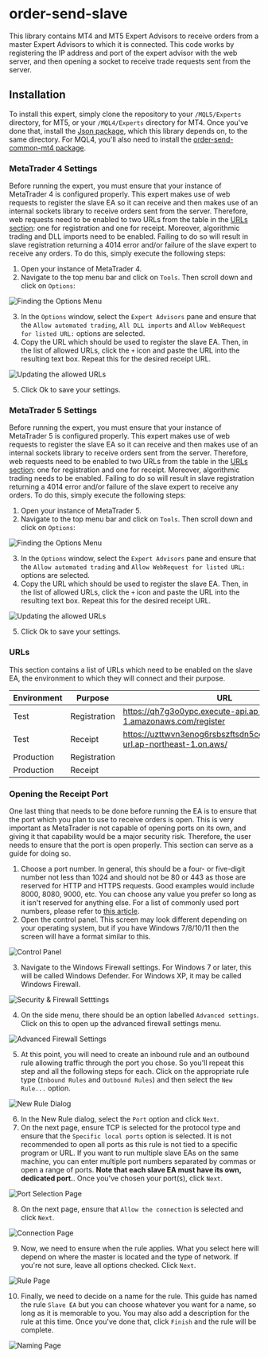 # order-send-slave
This library contains MT4 and MT5 Expert Advisors to receive orders from a master Expert Advisors to which it is connected. This code works by registering the IP address and port of the expert advisor with the web server, and then opening a socket to receive trade requests sent from the server.

## Installation
To install this expert, simply clone the repository to your `/MQL5/Experts` directory, for MT5, or your `/MQL4/Experts` directory for MT4. Once you've done that, install the [Json package](https://github.com/xefino/mql5-json), which this library depends on, to the same directory. For MQL4, you'll also need to install the [order-send-common-mt4 package](https://github.com/xefino/order-send-common-mt4).

### MetaTrader 4 Settings
Before running the expert, you must ensure that your instance of MetaTrader 4 is configured properly. This expert makes use of web requests to register the slave EA so it can receive and then makes use of an internal sockets library to receive orders sent from the server. Therefore, web requests need to be enabled to two URLs from the table in the [URLs section](#urls): one for registration and one for receipt. Moreover, algorithmic trading and DLL imports need to be enabled. Failing to do so will result in slave registration returning a 4014 error and/or failure of the slave expert to receive any orders. To do this, simply execute the following steps:

1. Open your instance of MetaTrader 4.
2. Navigate to the top menu bar and click on `Tools`. Then scroll down and click on `Options`:

![Finding the Options Menu](https://github.com/xefino/order-send-master/blob/main/docs/select%20screen%204.png)
 
3. In the `Options` window, select the `Expert Advisors` pane and ensure that the `Allow automated trading`, `All DLL imports` and `Allow WebRequest for listed URL:` options are selected.
4. Copy the URL which should be used to register the slave EA. Then, in the list of allowed URLs, click the `+` icon and paste the URL into the resulting text box. Repeat this for the desired receipt URL.
 
![Updating the allowed URLs](https://github.com/xefino/order-send-master/blob/main/docs/options%20screen%204.png)

 5. Click Ok to save your settings.

### MetaTrader 5 Settings
Before running the expert, you must ensure that your instance of MetaTrader 5 is configured properly. This expert makes use of web requests to register the slave EA so it can receive and then makes use of an internal sockets library to receive orders sent from the server. Therefore, web requests need to be enabled to two URLs from the table in the [URLs section](#urls): one for registration and one for receipt. Moreover, algorithmic trading needs to be enabled. Failing to do so will result in slave registration returning a 4014 error and/or failure of the slave expert to receive any orders. To do this, simply execute the following steps:

1. Open your instance of MetaTrader 5.
2. Navigate to the top menu bar and click on `Tools`. Then scroll down and click on `Options`:

![Finding the Options Menu](https://github.com/xefino/order-send-master/blob/main/docs/select%20screen%205.png)
 
3. In the `Options` window, select the `Expert Advisors` pane and ensure that the `Allow automated trading` and `Allow WebRequest for listed URL:` options are selected.
4. Copy the URL which should be used to register the slave EA. Then, in the list of allowed URLs, click the `+` icon and paste the URL into the resulting text box. Repeat this for the desired receipt URL.
 
![Updating the allowed URLs](https://github.com/xefino/order-send-master/blob/main/docs/options%20screen%205.png)

 5. Click Ok to save your settings.

### URLs
This section contains a list of URLs which need to be enabled on the slave EA, the environment to which they will connect and their purpose.

| Environment | Purpose      | URL |
| ----------- | ------------ | --- |
| Test        | Registration | https://qh7g3o0ypc.execute-api.ap-northeast-1.amazonaws.com/register |
| Test        | Receipt      | https://uzttwvn3enog6rsbszftsdn5cq0nkoyg.lambda-url.ap-northeast-1.on.aws/ |
| Production  | Registration |     |
| Production  | Receipt      |     |

### Opening the Receipt Port
One last thing that needs to be done before running the EA is to ensure that the port which you plan to use to receive orders is open. This is very important as MetaTrader is not capable of opening ports on its own, and giving it that capability would be a major security risk. Therefore, the user needs to ensure that the port is open properly. This section can serve as a guide for doing so.

1. Choose a port number. In general, this should be a four- or five-digit number not less than 1024 and should not be 80 or 443 as those are reserved for HTTP and HTTPS requests. Good examples would include 8000, 8080, 9000, etc. You can choose any value you prefer so long as it isn't reserved for anything else. For a list of commonly used port numbers, please refer to [this article](https://en.wikipedia.org//wiki/List_of_TCP_and_UDP_port_numbers).
2. Open the control panel. This screen may look different depending on your operating system, but if you have Windows 7/8/10/11 then the screen will have a format similar to this.

![Control Panel](https://github.com/xefino/order-send-master/blob/main/docs/control%20panel.png)

3. Navigate to the Windows Firewall settings. For Windows 7 or later, this will be called Windows Defender. For Windows XP, it may be called Windows Firewall.

![Security & Firewall Setttings](https://github.com/xefino/order-send-master/blob/main/docs/security.png)

4. On the side menu, there should be an option labelled `Advanced settings`. Click on this to open up the advanced firewall settings menu.

![Advanced Firewall Settings](https://github.com/xefino/order-send-master/blob/main/docs/advanced.png)

5. At this point, you will need to create an inbound rule and an outbound rule allowing traffic through the port you chose. So you'll repeat this step and all the following steps for each. Click on the appropriate rule type (`Inbound Rules` and `Outbound Rules`) and then select the `New Rule...` option.

![New Rule Dialog](https://github.com/xefino/order-send-master/blob/main/docs/newrule.png)

6. In the New Rule dialog, select the `Port` option and click `Next`.
7. On the next page, ensure TCP is selected for the protocol type and ensure that the `Specific local ports` option is selected. It is not recommended to open all ports as this rule is not tied to a specific program or URL. If you want to run multiple slave EAs on the same machine, you can enter multiple port numbers separated by commas or open a range of ports. **Note that each slave EA must have its own, dedicated port.**. Once you've chosen your port(s), click `Next`.

![Port Selection Page](https://github.com/xefino/order-send-master/blob/main/docs/port%20choice.png)

8. On the next page, ensure that `Allow the connection` is selected and click `Next`.

![Connection Page](https://github.com/xefino/order-send-master/blob/main/docs/allow.png)

9. Now, we need to ensure when the rule applies. What you select here will depend on where the master is located and the type of network. If you're not sure, leave all options checked. Click `Next`.

![Rule Page](https://github.com/xefino/order-send-master/blob/main/docs/conditions.png)

10. Finally, we need to decide on a name for the rule. This guide has named the rule `Slave EA` but you can choose whatever you want for a name, so long as it is memorable to you. You may also add a description for the rule at this time. Once you've done that, click `Finish` and the rule will be complete.

![Naming Page](https://github.com/xefino/order-send-master/blob/main/docs/namerule.png)
